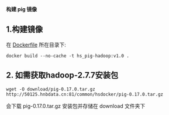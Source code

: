 ﻿**构建 pig 镜像**

## 1.构建镜像
在 [Dockerfile](./Dockerfile) 所在目录下:  
```
docker build --no-cache -t hs_pig-hadoop:v1.0 .
```

## 2. 如需获取hadoop-2.7.7安装包    
```
wget -O download/pig-0.17.0.tar.gz http://50125.hnbdata.cn:81/common/hsdocker/pig-0.17.0.tar.gz
```   
会下载 pig-0.17.0.tar.gz 安装包并存储在 download 文件夹下



